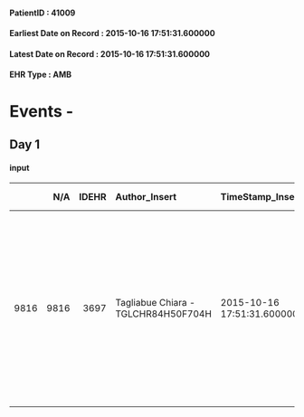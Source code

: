 
#### PatientID : 41009
#### Earliest Date on Record : 2015-10-16 17:51:31.600000
#### Latest Date on Record : 2015-10-16 17:51:31.600000
#### EHR Type : AMB

# Events - 

## Day 1

#### input
|      |    N/A |   IDEHR | Author_Insert                       | TimeStamp_Insert           | EHRType   |   PatientID |   IDDigitalSignDocument | persone_vicine   |   Unnamed: 0_x.1 |   IDANAMNESI_SOCIALE | Patient   | FamigliaAltro   | Paziente_T   | FamigliaAltro_T   |   Non_Rilevabile_x.1 | Note_Non_Rilevabile_x.1   | opt_Problemi   | chk_contr_sintomi   | chk_competenza                                 | opt_paziente_a   | opt_famiglia_a   | opt_adeguatezza   | ds_note_ad                                                                                                                                                                                                                     | opt_paziente_solo   | opt_presente_assente   | Presenza_minori   | Caregiver_principale   | opt_capacita         | ds_familiari_coinv                                                                                                                                    | opt_necessario   | opt_presente   | opt_risorse_ec   | opt_paziente_psi   | opt_Ins_vol   | ds_note_prio                                                                                                                                                                                                                          | opt_esenzione   | opt_inv_civile   |   invalidita_perc |   ds_codice_es | Needs               | Domestic partnership   | Fragility                    | opt_disponibilita_f   | opt_indennita_acc         | opt_legge   | opt_famiglia_psi   | opt_disponibilit_paz   |
|-----:|-------:|--------:|:------------------------------------|:---------------------------|:----------|------------:|------------------------:|:-----------------|-----------------:|---------------------:|:----------|:----------------|:-------------|:------------------|---------------------:|:--------------------------|:---------------|:--------------------|:-----------------------------------------------|:-----------------|:-----------------|:------------------|:-------------------------------------------------------------------------------------------------------------------------------------------------------------------------------------------------------------------------------|:--------------------|:-----------------------|:------------------|:-----------------------|:---------------------|:------------------------------------------------------------------------------------------------------------------------------------------------------|:-----------------|:---------------|:-----------------|:-------------------|:--------------|:--------------------------------------------------------------------------------------------------------------------------------------------------------------------------------------------------------------------------------------|:----------------|:-----------------|------------------:|---------------:|:--------------------|:-----------------------|:-----------------------------|:----------------------|:--------------------------|:------------|:-------------------|:-----------------------|
| 9816 |   9816 |    3697 | Tagliabue Chiara - TGLCHR84H50F704H | 2015-10-16 17:51:31.600000 | AMB       |       41009 |                  161965 | N/A              |             1656 |                 1155 | Si#1      | Si#1            | No#0         | Si#1              |                    0 | NR                        | Si#1           | controllo sintomi#0 | competenza/capacit√† assistenziale caregiver#0 | Indefinite#2     | Congruenti#1     | Da valutare#2     | Attualmente seguita da una badante segnalata poco adeguata dagli operatori dell'assistenza domiciliare in atto. I familiari sono inoltre preoccupati di non essere in grado di affrontare l'aggravamento clinico al domicilio. | No#0                | Presente#1             | No#0              | caregiver              | Non incrementabile#2 | I cinque figli: Maricca, Alberto e Claudio abitano nelle vicinanze, Fabio vive a Milano e Salvatore vive a Bergamo. Partecipano tutti all'assistenza. | Si#1             | Si#1           | Adeguate#1       | No#0               | No#0          | Paziente attualmente assistita al domicilio dall'ospedalizzazione domiciliare H San Carlo, i familiari chiedono di inoltrare preventivamente richiesta di ricovero in hospice per possibile ricovero in caso di aggravamento clinico. | Si#1            | Si#1             |               100 |             48 | Clinici#0;Sociali#1 | Badante#1              | sovraccarico assistenziale#4 | Si#1                  | in fase di accertamento#2 | No#0        | No#0               | Si#1                   |


